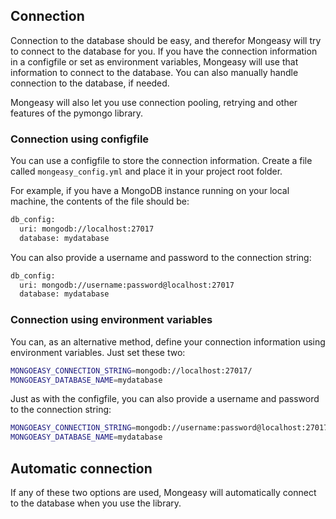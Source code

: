 ## Connection

Connection to the database should be easy, and therefor Mongeasy will try to connect to the database for you. If you have the connection information in a configfile or set as environment variables, Mongeasy will use that information to connect to the database. You can also manually handle connection to the database, if needed.

Mongeasy will also let you use connection pooling, retrying and other features of the pymongo library.

### Connection using configfile
You can use a configfile to store the connection information. Create a file called `mongeasy_config.yml` and place it in your project root folder.

For example, if you have a MongoDB instance running on your local machine, the contents of the file should be:

```bash
db_config:
  uri: mongodb://localhost:27017
  database: mydatabase
```
You can also provide a username and password to the connection string:

```bash
db_config:
  uri: mongodb://username:password@localhost:27017
  database: mydatabase
```

### Connection using environment variables
You can, as an alternative method, define your connection information using environment variables. Just set these two:

```bash
MONGOEASY_CONNECTION_STRING=mongodb://localhost:27017/
MONGOEASY_DATABASE_NAME=mydatabase
```

Just as with the configfile, you can also provide a username and password to the connection string:

```bash
MONGOEASY_CONNECTION_STRING=mongodb://username:password@localhost:27017/
MONGOEASY_DATABASE_NAME=mydatabase
```

## Automatic connection
If any of these two options are used, Mongeasy will automatically connect to the database when you use the library. 
